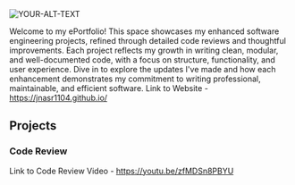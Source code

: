 <picture>
 <source media="(prefers-color-scheme: dark)" srcset="![portfolioImage](https://github.com/user-attachments/assets/19a8ce71-2d34-4b35-878f-76e580b4e2a7)
">
 <source media="(prefers-color-scheme: light)" srcset="![portfolioImage](https://github.com/user-attachments/assets/3114b40b-62cb-4995-86de-7ceffad88da9)
E">
 <img alt="YOUR-ALT-TEXT" src="![portfolioImage](https://github.com/user-attachments/assets/ced33603-0ab8-4f5f-bfdb-4df032717c4e)
">
</picture>




Welcome to my ePortfolio! This space showcases my enhanced software engineering projects, refined through detailed code reviews and thoughtful improvements. Each project reflects my growth in writing clean, modular, and well-documented code, with a focus on structure, functionality, and user experience. Dive in to explore the updates I've made and how each enhancement demonstrates my commitment to writing professional, maintainable, and efficient software.
Link to Website -
https://jnasr1104.github.io/
## Projects
### Code Review
Link to Code Review Video -
https://youtu.be/zfMDSn8PBYU


